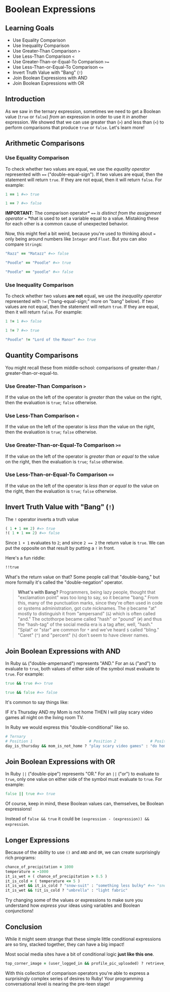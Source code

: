 # Boolean Expressions

## Learning Goals

* Use Equality Comparison
* Use Inequality Comparison
* Use Greater-Than Comparison `>`
* Use Less-Than Comparison `<`
* Use Greater-Than-or-Equal-To Comparison `>=`
* Use Less-Than-or-Equal-To Comparison `<=`
* Invert Truth Value with "Bang" (`!`)
* Join Boolean Expressions with AND
* Join Boolean Expressions with OR

## Introduction

As we saw in the ternary expression, sometimes we need to get a Boolean value
(`true` or `false`) _from_ an expression in order to use it _in_ another
expression.  We showed that we can use  greater than (`>`) and less than (`<`)
to perform comparisons that produce `true` or `false`. Let's learn more!

## Arithmetic Comparisons

### Use Equality Comparison

To check whether two values are equal, we use the *equality operator* represented
with `==` ("double-equal-sign"). If two values are equal, then the statement
will return `true`. If they are not equal, then it will return `false`. For
example:

```ruby
1 == 1 #=> true

1 == 7 #=> false
```

**IMPORTANT**: The comparison operator* `==` *is distinct from the assignment
operator* `=` *that is used to set a variable equal to a value. Mistaking these
for each other is a common cause of unexpected behavior.

Now, this might feel a bit weird, because you're used to thinking about `=` only
being around numbers like `Integer` and `Float`. But you can also compare `String`s:

```ruby
"Razz" == "Matazz" #=> false

"Poodle" == "Poodle" #=> true

"Poodle" == "poodle" #=> false
```


### Use Inequality Comparison

To check whether two values **are not** equal, we use the *inequality operator*
represented with `!=` ("bang-equal-sign;" more on "bang" below). If two values
are not equal, then the statement will return `true`. If they are equal, then
it will return `false`. For example:

```ruby
1 != 1 #=> false

1 != 7 #=> true

"Poodle" != "Lord of the Manor" #=> true
```

## Quantity Comparisons

You might recall these from middle-school: comparisons of greater-than /
greater-than-or-equal-to.

### Use Greater-Than Comparison `>`

If the value on the left of the operator is *greater than* the value on the
right, then the evaluation is `true`; `false` otherwise.

### Use Less-Than Comparison `<`

If the value on the left of the operator is *less than* the value on the
right, then the evaluation is `true`; `false` otherwise.

### Use Greater-Than-or-Equal-To Comparison `>=`

If the value on the left of the operator is *greater than or equal to* the
value on the right, then the evaluation is `true`; `false` otherwise.

### Use Less-Than-or-Equal-To Comparison `<=`

If the value on the left of the operator is *less than or equal to* the
value on the right, then the evaluation is `true`; `false` otherwise.

## Invert Truth Value with "Bang" (`!`)

The `!` operator inverts a truth value

```ruby
( 1 + 1 == 2) #=> true
!( 1 + 1 == 2) #=> false
```

Since `1 + 1` evaluates to `2`; and since `2 == 2` the return value is `true`.
We can put the opposite on that result by putting a `!` in front.

Here's a fun riddle:

```ruby
!!true
```

What's the return value on that? Some people call that "double-bang," but more
formally it's called the "double-negation" operator.

> **What's with Bang?** Programmers, being lazy people, thought that
> "exclamation point" was too long to say, so it became "bang." From this, many
> of the punctuation marks, since they're often used in code or systems
> administration, got cute nicknames. The `@` became "at" mostly to distinguish
> it from "ampersand" (`&`) which is often called "and." The octothorpe became
> called "hash" or "pound" (`#`) and thus the "hash-tag" of the social media
> era is a tag after, well, "hash." "Splat" or "star" are common for `*` and
> we've heard `$` called "bling." "Caret" (`^`) and "percent" (`%`) don't seem
> to have clever names.

## Join Boolean Expressions with AND

In Ruby `&&` ("double-ampersand") represents "AND." For an `&&` ("and") to
evaluate to `true`, both values of either side of the symbol must evaluate to
`true`. For example:


```ruby
true && true #=> true

true && false #=> false
```

It's common to say things like:

IF it's Thursday AND my Mom is not home THEN I will play scary video games all
night on the living room TV.

In Ruby we would express this "double-conditional" like so.

```ruby
# Ternary
# Position 1                         # Position 2               # Position 3 
day_is_thursday && mom_is_not_home ? "play scary video games" : "do homework"
```

## Join Boolean Expressions with OR

In Ruby `||` ("double-pipe") represents "OR." For an `||` ("or") to evaluate to
`true`, only one value on either side of the symbol must evaluate to `true`.
For example:

```ruby
false || true #=> true
```

Of course, keep in mind, these Boolean values can, themselves, be Boolean
expressions!

Instead of `false && true` it could be `(expression - (expression)) && expression`.

## Longer Expressions

Because of the ability to use `()` and `AND` and `OR`, we can create
surprisingly rich programs:

```ruby
chance_of_precipitation = 1000
temperature = -1000
it_is_wet = ( chance_of_precipitation > 0.5 )
it_is_cold = ( temperature <= 5 )
it_is_wet && it_is_cold ? "snow-suit" : "something less bulky" #=> "snow-suit"
it_is_wet && !it_is_cold ? "umbrella" : "light fabric"
```

Try changing some of the values or expressions to make sure you understand how
_express_ your ideas using variables and Boolean conjunctions!

## Conclusion

While it might seem strange that these simple little conditional expressions are so tiny,
stacked together, they can have a big impact!

Most social media sites have a bit of conditional logic **just like this one**.

```ruby
top_corner_image = (user_logged_in && profile_pic_uploaded) ? retrieve_profile_pic : default_avatar
```

With this collection of comparison operators you're able to express a
surprisingly complex series of desires to Ruby! Your programming conversational
level is nearing the pre-teen stage!
